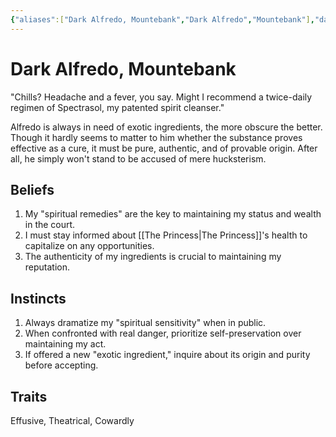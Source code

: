 ```yaml
---
{"aliases":["Dark Alfredo, Mountebank","Dark Alfredo","Mountebank"],"date-created":"2024-09-16T14:52","date-modified":"2024-09-16T15:02","dg-publish":true,"tags":["moonrise"],"title":"Dark Alfredo, Mountebank","dg-path":"moonrise/Dark Alfredo.md","permalink":"/moonrise/dark-alfredo/","dgPassFrontmatter":true}
---
```



# Dark Alfredo, Mountebank

"Chills? Headache and a fever, you say. Might I recommend a twice-daily regimen of Spectrasol, my patented spirit cleanser."



Alfredo is always in need of exotic ingredients, the more obscure the better. Though it hardly seems to matter to him whether the substance proves effective as a cure, it must be pure, authentic, and of provable origin. After all, he simply won't stand to be accused of mere hucksterism.

## Beliefs

1. My "spiritual remedies" are the key to maintaining my status and wealth in the court.
2. I must stay informed about [[The Princess\|The Princess]]'s health to capitalize on any opportunities.
3. The authenticity of my ingredients is crucial to maintaining my reputation.

## Instincts

1. Always dramatize my "spiritual sensitivity" when in public.
2. When confronted with real danger, prioritize self-preservation over maintaining my act.
3. If offered a new "exotic ingredient," inquire about its origin and purity before accepting.

## Traits

Effusive, Theatrical, Cowardly
